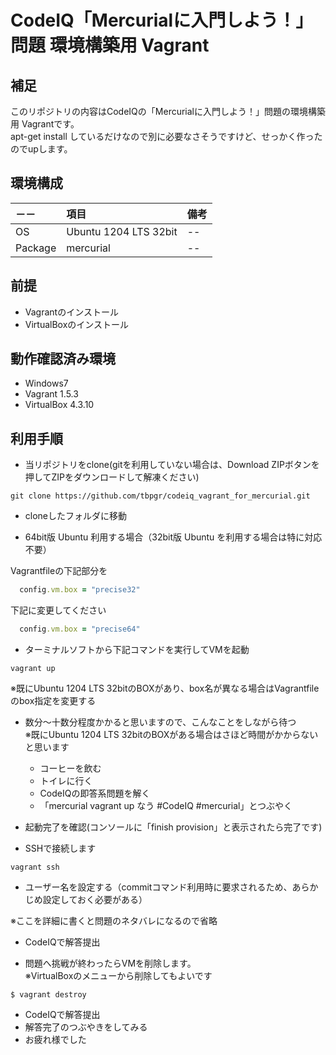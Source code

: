 # CodeIQ「Mercurialに入門しよう！」問題 環境構築用 Vagrant

## 補足
このリポジトリの内容はCodeIQの「Mercurialに入門しよう！」問題の環境構築用 Vagrantです。  
apt-get install しているだけなので別に必要なさそうですけど、せっかく作ったのでupします。  

## 環境構成

|－－    |項目                 |備考                  |
|:-------|:-------|:-------|
|OS      |Ubuntu 1204 LTS 32bit|--                    |
|Package |mercurial        |--|

## 前提
* Vagrantのインストール
* VirtualBoxのインストール

## 動作確認済み環境
* Windows7
* Vagrant 1.5.3
* VirtualBox 4.3.10

## 利用手順
* 当リポジトリをclone(gitを利用していない場合は、Download ZIPボタンを押してZIPをダウンロードして解凍ください)

~~~
git clone https://github.com/tbpgr/codeiq_vagrant_for_mercurial.git
~~~

* cloneしたフォルダに移動

* 64bit版 Ubuntu 利用する場合（32bit版 Ubuntu を利用する場合は特に対応不要）

Vagrantfileの下記部分を

~~~ruby
  config.vm.box = "precise32"
~~~

下記に変更してください

~~~ruby
  config.vm.box = "precise64"
~~~

* ターミナルソフトから下記コマンドを実行してVMを起動

~~~
vagrant up
~~~

※既にUbuntu 1204 LTS 32bitのBOXがあり、box名が異なる場合はVagrantfileのbox指定を変更する

* 数分～十数分程度かかると思いますので、こんなことをしながら待つ  
    ※既にUbuntu 1204 LTS 32bitのBOXがある場合はさほど時間がかからないと思います

    * コーヒーを飲む
    * トイレに行く
    * CodeIQの即答系問題を解く
    * 「mercurial vagrant up なう #CodeIQ #mercurial」とつぶやく

* 起動完了を確認(コンソールに「finish provision」と表示されたら完了です)

* SSHで接続します

~~~
vagrant ssh
~~~

* ユーザー名を設定する（commitコマンド利用時に要求されるため、あらかじめ設定しておく必要がある）

※ここを詳細に書くと問題のネタバレになるので省略

* CodeIQで解答提出

* 問題へ挑戦が終わったらVMを削除します。  
※VirtualBoxのメニューから削除してもよいです

~~~
$ vagrant destroy
~~~

* CodeIQで解答提出
* 解答完了のつぶやきをしてみる
* お疲れ様でした
